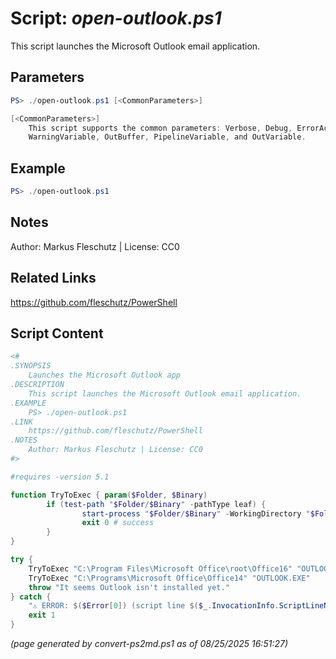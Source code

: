 Script: *open-outlook.ps1*
========================

This script launches the Microsoft Outlook email application.

Parameters
----------
```powershell
PS> ./open-outlook.ps1 [<CommonParameters>]

[<CommonParameters>]
    This script supports the common parameters: Verbose, Debug, ErrorAction, ErrorVariable, WarningAction, 
    WarningVariable, OutBuffer, PipelineVariable, and OutVariable.
```

Example
-------
```powershell
PS> ./open-outlook.ps1

```

Notes
-----
Author: Markus Fleschutz | License: CC0

Related Links
-------------
https://github.com/fleschutz/PowerShell

Script Content
--------------
```powershell
<#
.SYNOPSIS
	Launches the Microsoft Outlook app
.DESCRIPTION
	This script launches the Microsoft Outlook email application.
.EXAMPLE
	PS> ./open-outlook.ps1
.LINK
	https://github.com/fleschutz/PowerShell
.NOTES
	Author: Markus Fleschutz | License: CC0
#>

#requires -version 5.1

function TryToExec { param($Folder, $Binary)
        if (test-path "$Folder/$Binary" -pathType leaf) {
                start-process "$Folder/$Binary" -WorkingDirectory "$Folder"
                exit 0 # success
        }
}

try {
	TryToExec "C:\Program Files\Microsoft Office\root\Office16" "OUTLOOK.EXE"
	TryToExec "C:\Programs\Microsoft Office\Office14" "OUTLOOK.EXE"
	throw "It seems Outlook isn't installed yet."
} catch {
	"⚠️ ERROR: $($Error[0]) (script line $($_.InvocationInfo.ScriptLineNumber))"
	exit 1
}
```

*(page generated by convert-ps2md.ps1 as of 08/25/2025 16:51:27)*
